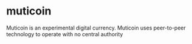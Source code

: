 # muticoin
Muticoin is an experimental digital currency. Muticoin uses peer-to-peer technology to operate with no central authority
